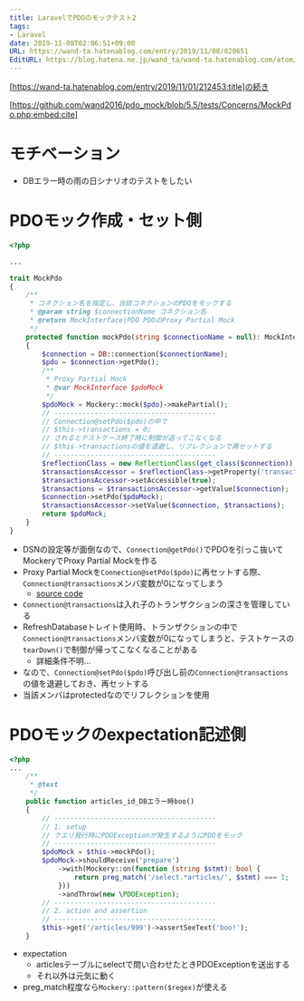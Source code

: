```yaml
---
title: LaravelでPDOのモックテスト2
tags:
- Laravel
date: 2019-11-08T02:06:51+09:00
URL: https://wand-ta.hatenablog.com/entry/2019/11/08/020651
EditURL: https://blog.hatena.ne.jp/wand_ta/wand-ta.hatenablog.com/atom/entry/26006613462711970
---
```


[https://wand-ta.hatenablog.com/entry/2019/11/01/212453:title]の続き

[https://github.com/wand2016/pdo_mock/blob/5.5/tests/Concerns/MockPdo.php:embed:cite]

# モチベーション

- DBエラー時の雨の日シナリオのテストをしたい


# PDOモック作成・セット側

```php
<?php

...

trait MockPdo
{
    /**
     * コネクション名を指定し、当該コネクションのPDOをモックする
     * @param string $connectionName コネクション名
     * @return MockInterface|PDO PDOのProxy Partial Mock
     */
    protected function mockPdo(string $connectionName = null): MockInterface
    {
        $connection = DB::connection($connectionName);
        $pdo = $connection->getPdo();
        /**
         * Proxy Partial Mock
         * @var MockInterface $pdoMock
         */
        $pdoMock = Mockery::mock($pdo)->makePartial();
        // ----------------------------------------
        // Connection@setPdo($pdo)の中で
        // $this->transactions = 0;
        // されるとテストケース終了時に制御が返ってこなくなる
        // $this->transactionsの値を退避し、リフレクションで再セットする
        // ----------------------------------------
        $reflectionClass = new ReflectionClass(get_class($connection));
        $transactionsAccessor = $reflectionClass->getProperty('transactions');
        $transactionsAccessor->setAccessible(true);
        $transactions = $transactionsAccessor->getValue($connection);
        $connection->setPdo($pdoMock);
        $transactionsAccessor->setValue($connection, $transactions);
        return $pdoMock;
    }
}
```

- DSNの設定等が面倒なので、`Connection@getPdo()`でPDOを引っこ抜いてMockeryでProxy Partial Mockを作る
- Proxy Partial Mockを`Connection@setPdo($pdo)`に再セットする際、`Connection@transactions`メンバ変数が0になってしまう
    - [source code](https://github.com/illuminate/database/blob/5.5/Connection.php#L951)
- `Connection@transactions`は入れ子のトランザクションの深さを管理している
- RefreshDatabaseトレイト使用時、トランザクションの中で`Connection@transactions`メンバ変数が0になってしまうと、テストケースの`tearDown()`で制御が帰ってこなくなることがある
    - 詳細条件不明…
- なので、`Connection@setPdo($pdo)`呼び出し前の`Connection@transactions`の値を退避しておき、再セットする
- 当該メンバはprotectedなのでリフレクションを使用


# PDOモックのexpectation記述側

```php
<?php
...
    /**
     * @test
     */
    public function articles_id_DBエラー時boo()
    {
        // ----------------------------------------
        // 1. setup
        // クエリ発行時にPDOExceptionが発生するようにPDOをモック
        // ----------------------------------------
        $pdoMock = $this->mockPdo();
        $pdoMock->shouldReceive('prepare')
            ->with(Mockery::on(function (string $stmt): bool {
                return preg_match('/select.*articles/', $stmt) === 1;
            }))
            ->andThrow(new \PDOException);
        // ----------------------------------------
        // 2. action and assertion
        // ----------------------------------------
        $this->get('/articles/999')->assertSeeText('boo!');
    }
```

- expectation
    - articlesテーブルにselectで問い合わせたときPDOExceptionを送出する
    - それ以外は元気に動く
- preg_match程度なら`Mockery::pattern($regex)`が使える

